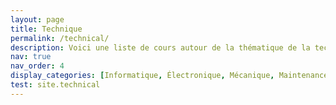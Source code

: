 ```yaml
---
layout: page
title: Technique
permalink: /technical/
description: Voici une liste de cours autour de la thématique de la technique !
nav: true
nav_order: 4
display_categories: [Informatique, Électronique, Mécanique, Maintenance automobile]
test: site.technical
---
```

